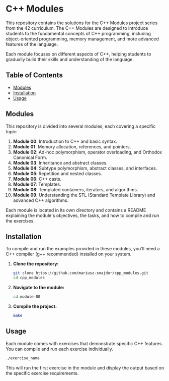 # C++ Modules

This repository contains the solutions for the C++ Modules project series from the 42 curriculum. The C++ Modules are designed to introduce students to the fundamental concepts of C++ programming, including object-oriented programming, memory management, and more advanced features of the language.

Each module focuses on different aspects of C++, helping students to gradually build their skills and understanding of the language.

## Table of Contents

- [Modules](#modules)
- [Installation](#installation)
- [Usage](#usage)

## Modules

This repository is divided into several modules, each covering a specific topic:

1. **Module 00**: Introduction to C++ and basic syntax.
2. **Module 01**: Memory allocation, references, and pointers.
3. **Module 02**: Ad-hoc polymorphism, operator overloading, and Orthodox Canonical Form.
4. **Module 03**: Inheritance and abstract classes.
5. **Module 04**: Subtype polymorphism, abstract classes, and interfaces.
6. **Module 05**: Repetition and nested classes.
7. **Module 06**: C++ casts.
8. **Module 07**: Templates.
9. **Module 08**: Templated containers, iterators, and algorithms.
10. **Module 09**: Understanding the STL (Standard Template Library) and advanced C++ algorithms.

Each module is located in its own directory and contains a README explaining the module's objectives, the tasks, and how to compile and run the exercises.

## Installation

To compile and run the examples provided in these modules, you'll need a C++ compiler (g++ recommended) installed on your system.

1. **Clone the repository:**
    ```sh
    git clone https://github.com/mariusz-smajdor/cpp_modules.git
    cd cpp_modules
    ```

2. **Navigate to the module:**
    ```sh
    cd module-00
    ```

3. **Compile the project:**
    ```sh
    make
    ```

## Usage

Each module comes with exercises that demonstrate specific C++ features. You can compile and run each exercise individually.

```sh
./exercise_name
```

This will run the first exercise in the module and display the output based on the specific exercise requirements.
